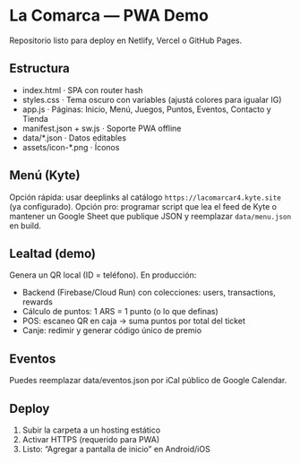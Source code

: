 # La Comarca — PWA Demo
Repositorio listo para deploy en Netlify, Vercel o GitHub Pages.

## Estructura
- index.html · SPA con router hash
- styles.css · Tema oscuro con variables (ajustá colores para igualar IG)
- app.js · Páginas: Inicio, Menú, Juegos, Puntos, Eventos, Contacto y Tienda
- manifest.json + sw.js · Soporte PWA offline
- data/*.json · Datos editables
- assets/icon-*.png · Íconos

## Menú (Kyte)
Opción rápida: usar deeplinks al catálogo `https://lacomarcar4.kyte.site` (ya configurado).
Opción pro: programar script que lea el feed de Kyte o mantener un Google Sheet que publique JSON y reemplazar `data/menu.json` en build.

## Lealtad (demo)
Genera un QR local (ID = teléfono). En producción:
- Backend (Firebase/Cloud Run) con colecciones: users, transactions, rewards
- Cálculo de puntos: 1 ARS = 1 punto (o lo que definas)
- POS: escaneo QR en caja -> suma puntos por total del ticket
- Canje: redimir y generar código único de premio

## Eventos
Puedes reemplazar data/eventos.json por iCal público de Google Calendar.

## Deploy
1) Subir la carpeta a un hosting estático
2) Activar HTTPS (requerido para PWA)
3) Listo: “Agregar a pantalla de inicio” en Android/iOS
